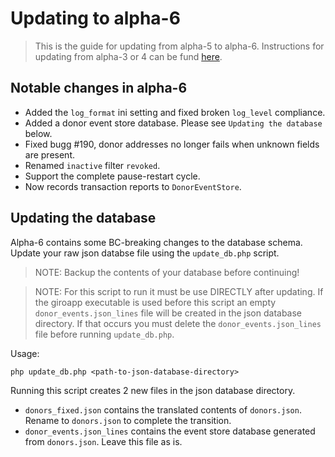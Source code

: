 # Updating to alpha-6

> This is the guide for updating from alpha-5 to alpha-6. Instructions for updating
> from alpha-3 or 4 can be fund [here](https://github.com/byrokrat/giroapp/blob/1.0.0-alpha5/UPDATING.md).

## Notable changes in alpha-6

* Added the `log_format` ini setting and fixed broken `log_level` compliance.
* Added a donor event store database. Please see `Updating the database` below.
* Fixed bugg #190, donor addresses no longer fails when unknown fields are present.
* Renamed `inactive` filter `revoked`.
* Support the complete pause-restart cycle.
* Now records transaction reports to `DonorEventStore`.

## Updating the database

Alpha-6 contains some BC-breaking changes to the database schema. Update your raw
json databse file using the `update_db.php` script.

> NOTE: Backup the contents of your database before continuing!

> NOTE: For this script to run it must be use DIRECTLY after updating. If the
> giroapp executable is used before this script an empty `donor_events.json_lines`
> file will be created in the json database directory. If that occurs you must
> delete the `donor_events.json_lines` file before running `update_db.php`.

Usage:

```shell
php update_db.php <path-to-json-database-directory>
```

Running this script creates 2 new files in the json database directory.

* `donors_fixed.json` contains the translated contents of `donors.json`. Rename to
  `donors.json` to complete the transition.
* `donor_events.json_lines` contains the event store database generated from `donors.json`.
  Leave this file as is.
